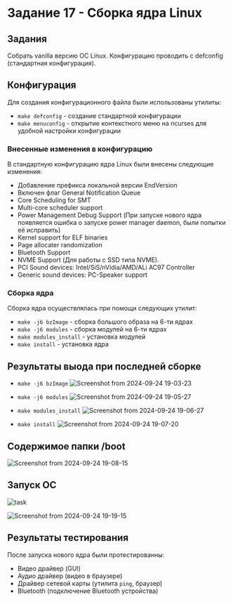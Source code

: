 # Задание 17 - Сборка ядра Linux
## Задания
Собрать vanilla версию ОС Linux. Конфигурацию проводить с defconfig (стандартная конфигурация).

## Конфигурация 
Для создания конфигурационного файла были использованы утилиты:
- `make defconfig` - создание стандартной конфигурации
- `make menuconfig` - открытие контекстного меню на ncurses для удобной настройки конфигурации
### Внесенные изменения в конфигурацию
В стандартную конфигурацию ядра Linux были внесены следующие изменения:
- Добавление префикса локальной версии EndVersion
- Включен флаг General Notification Queue
- Core Scheduling for SMT
- Multi-core scheduler support
- Power Management Debug Support (При запуске нового ядра появляется ошибка о запуске power manager daemon, были попытки её исправить)
- Kernel support for ELF binaries
- Page allocater randomization
- Bluetooth Support
- NVME Support (Для работы с SSD типа NVME).
- PCI Sound devices: Intel/SiS/nVidia/AMD/ALi AC97 Controller
- Generic sound devices: PC-Speaker support
### Сборка ядра
Сборка ядра осуществлялась при помощи следующих утилит:
- `make -j6 bzImage` - сборка большого образа на 6-ти ядрах
- `make -j6 modules` - сборка модулей на 6-ти ядрах
- `make modules_install` - установка модулей
- `make install` - установка ядра

## Результаты выода при последней сборке
- `make -j6 bzImage`
![Screenshot from 2024-09-24 19-03-23](https://github.com/user-attachments/assets/d4aaad90-cea1-4c38-8233-562a01cf5a7f)

- `make -j6 modules`
![Screenshot from 2024-09-24 19-05-27](https://github.com/user-attachments/assets/0d1e7669-b786-4dd9-b51e-4ebeb7a36dcb)

- `make modules_install`
![Screenshot from 2024-09-24 19-06-27](https://github.com/user-attachments/assets/4741fb3c-2ac4-40cd-bd85-9910b58b2835)

- `make install`
![Screenshot from 2024-09-24 19-07-20](https://github.com/user-attachments/assets/0d5da1eb-12c9-4039-bd18-a600950a26e3)

## Содержимое папки /boot
![Screenshot from 2024-09-24 19-08-15](https://github.com/user-attachments/assets/19245876-7662-4124-bcdf-d22da5d5066f)

## Запуск ОС
![task](https://github.com/user-attachments/assets/38b12149-2cbe-4b95-8c35-264294b1a384)

![Screenshot from 2024-09-24 19-19-15](https://github.com/user-attachments/assets/765b6f51-65bf-4878-8e4b-bf05979824ab)

## Результаты тестирования
После запуска нового ядра были протестированны:
- Видео драйвер (GUI)
- Аудио драйвер (видео в браузере)
- Драйвер сетевой карты (утилита `ping`, браузер)
- Bluetooth (подключение Bluetooth устройства)

